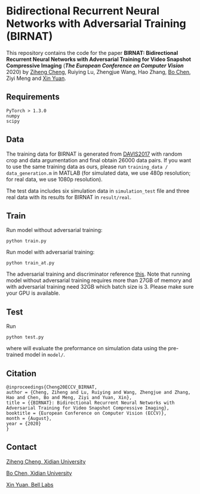 # Bidirectional Recurrent Neural Networks with Adversarial Training (BIRNAT)This repository contains the code for the paper **BIRNAT: Bidirectional Recurrent Neural Networks with Adversarial Training for Video Snapshot Compressive Imaging** (***The European Conference on Computer Vision*** 2020) by [Ziheng Cheng](https://github.com/zihengcheng), Ruiying Lu, Zhengjue Wang, Hao Zhang, [Bo Chen](https://web.xidian.edu.cn/bchen/), Ziyi Meng and [Xin Yuan](https://www.bell-labs.com/usr/x.yuan).## Requirements```PyTorch > 1.3.0numpyscipy```## DataThe training data for BIRNAT is generated from [DAVIS2017](https://davischallenge.org/davis2017/code.html) with random crop and data argumentation and final obtain 26000 data pairs. If you want to use the same training data as ours, please run ```training_data / data_generation.m``` in MATLAB (for simulated data, we use 480p resolution; for real data, we use 1080p resolution).The test data includes six simulation data in ```simulation_test``` file and three real data with its results for BIRNAT in ```result/real```.## TrainRun model without adversarial training:```python train.py```Run model with adversarial training:```python train_at.py```The adversarial training and discriminator reference [this](https://github.com/LMescheder/GAN_stability). Note that running model without adversarial training requires more than 27GB of memory and with adversarial training need 32GB which batch size is 3. Please make sure your GPU is available.## TestRun```python test.py```where will evaluate the preformance on simulation data using the pre-trained model in ```model/```.## Citation```@inproceedings{Cheng20ECCV_BIRNAT,author = {Cheng, Ziheng and Lu, Ruiying and Wang, Zhengjue and Zhang, Hao and Chen, Bo and Meng, Ziyi and Yuan, Xin},title = {{BIRNAT}: Bidirectional Recurrent Neural Networks with Adversarial Training for Video Snapshot Compressive Imaging},booktitle = {European Conference on Computer Vision (ECCV)},month = {August},year = {2020}}```## Contact[Ziheng Cheng, Xidian University](mailto:zhcheng@stu.xidian.edu.cn "Ziheng Cheng, Xidian University") [Bo Chen, Xidian University](mailto:bchen@mail.xidian.edu.cn "Bo Chen, Xidian University") [Xin Yuan, Bell Labs](mailto:xyuan@bell-labs.com "Xin Yuan, Bell labs")  